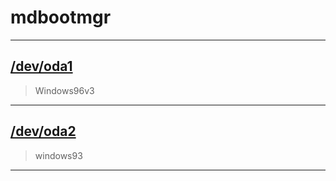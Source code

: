 # mdbootmgr

---
## [/dev/oda1](https://windows96.net/)
> Windows96v3
---
## [/dev/oda2](https://windows93.net/)
> windows93
---